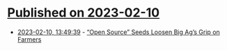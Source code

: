 # [Published on 2023-02-10](index.md)

* [2023-02-10, 13:49:39](https://news.ycombinator.com/item?id=34739553) - [“Open Source” Seeds Loosen Big Ag’s Grip on Farmers](https://worldsensorium.com/open-source-seeds-loosen-big-ags-grip-on-farmers/)
